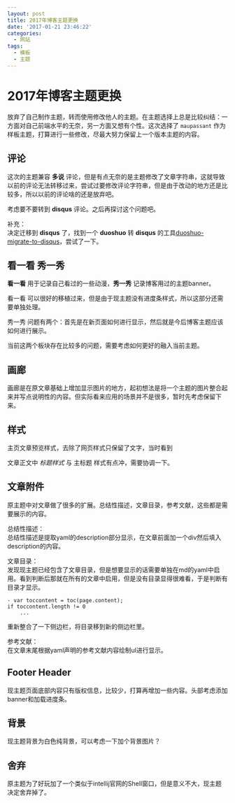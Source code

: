 ```yaml
---
layout: post
title: 2017年博客主题更换
date: '2017-01-21 23:46:22'
categories:
  - 网站
tags:
  - 模板
  - 主题
---
```


# 2017年博客主题更换

放弃了自己制作主题，转而使用修改他人的主题。在主题选择上总是比较纠结：一方面对自己前端水平的无奈，另一方面又想有个性。这次选择了 `maupassant` 作为样板主题，打算进行一些修改，尽最大努力保留上一个版本主题的内容。

## 评论

这次的主题兼容 **多说** 评论，但是有点无奈的是主题修改了文章字符串，这就导致以前的评论无法转移过来，尝试过要修改评论字符串，但是由于改动的地方还是比较多，所以以前的评论啥的还是放弃吧。

考虑要不要转到 **disqus** 评论。之后再探讨这个问题吧。

补充：  
决定迁移到 **disqus** 了，找到一个 **duoshuo** 转 **disqus** 的工具[duoshuo-migrate-to-disqus](https://github.com/barretlee/duoshuo-migrate-to-disqus)，尝试了一下。

## 看一看 秀一秀

**看一看** 用于记录自己看过的一些动漫，**秀一秀** 记录博客用过的主题banner。

看一看 可以很好的移植过来，但是由于现主题没有进度条样式，所以这部分还需要单独处理。

秀一秀 问题有两个：首先是在新页面如何进行显示，然后就是今后博客主题应该如何进行展示。

当前这两个板块存在比较多的问题，需要考虑如何更好的融入当前主题。

## 画廊

画廊是在原文章基础上增加显示图片的地方，起初想法是将一个主题的图片整合起来并写点说明性的内容。但实际看来应用的场景并不是很多，暂时先考虑保留下来。

## 样式

主页文章预览样式，去除了网页样式只保留了文字，当时看到

文章正文中 *标题样式* 与 主标题 样式有点冲，需要协调一下。

## 文章附件

原主题中对文章做了很多的扩展。总结性描述，文章目录，参考文献，这些都是需要展示的内容。

总结性描述：  
总结性描述是提取yaml的description部分显示，在文章前面加一个div然后填入description的内容。

文章目录：  
发现现主题已经包含了文章目录，但是想要显示的话需要单独在md的yaml中启用。看到判断后那就在所有的文章中启用，但是没有目录显得很难看，于是判断有目录才显示。

```
- var toccontent = toc(page.content);
if toccontent.length != 0
    ...
```

重新整合了一下侧边栏，将目录移到新的侧边栏里。

参考文献：  
在文章末尾根据yaml声明的参考文献内容绘制ul进行显示。

## Footer Header

现主题页面底部内容只有版权信息，比较少，打算再增加一些内容。头部考虑添加banner和加载进度条。

## 背景

现主题背景为白色纯背景，可以考虑一下加个背景图片？

## 舍弃

原主题为了好玩加了一个类似于intellij官网的Shell窗口，但是意义不大，现主题决定舍弃掉了。
